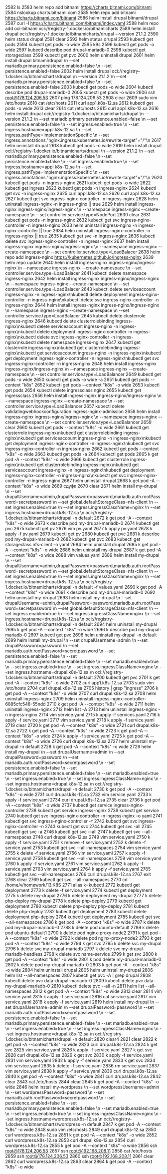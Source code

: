  2582  ls
 2583  helm repo add bitnami https://charts.bitnami.com/bitnami
 2584  nslookup charts.bitnami.com
 2585  helm repo add bitnami https://charts.bitnami.com/bitnami
 2586  helm install drupal bitnami/drupal
 2587  curl -I https://charts.bitnami.com/bitnami/index.yaml
 2588  helm repo add oci-bitnami oci://registry-1.docker.io/bitnamicharts
 2589  helm install drupal oci://registry-1.docker.io/bitnamicharts/drupal --version 21.1.2
 2590  helm status drupal
 2591  clear
 2592  helm status drupal
 2593  kubectl get pods
 2594  kubectl get pods -o wide
 2595  k9s
 2596  kubectl get pods -o wide
 2597  kubectl describe pod drupal-mariadb-0
 2598  kubectl get storageclass
 2599  kubectl get pvc
 2600  helm uninstall drupal
 2601  helm install drupal bitnami/drupal \\n  --set mariadb.primary.persistence.enabled=false \\n  --set persistence.enabled=false
 2602  helm install drupal oci://registry-1.docker.io/bitnamicharts/drupal \\n  --version 21.1.2 \\n  --set mariadb.primary.persistence.enabled=false \\n  --set persistence.enabled=false
 2603  kubectl get pods -o wide
 2604  kubectl describe pod drupal-mariadb-0
 2605  kubectl get pods -o wide
 2606  ssh root@178.124.206.53
 2607  ping 178.124.206.53
 2608  clear
 2609  sudo vim /etc/hosts
 2610  cat /etc/hosts
 2611  curl app1.k8s-12.sa
 2612  kubectl get pods -o wide
 2613  clear
 2614  cat /etc/hosts
 2615  curl app1.k8s-12.sa
 2616  helm install drupal oci://registry-1.docker.io/bitnamicharts/drupal \\n  --version 21.1.2 \\n  --set mariadb.primary.persistence.enabled=false \\n  --set persistence.enabled=false \\n  --set ingress.enabled=true \\n  --set ingress.hostname=appl.k8s-12.sa \\n  --set ingress.pathType=ImplementationSpecific \\n  --set ingress.annotations."nginx\.ingress\.kubernetes\.io/rewrite-target"="/"\n
 2617  helm uninstall drupal
 2618  kubectl get pods -o wide
 2619  helm install drupal oci://registry-1.docker.io/bitnamicharts/drupal \\n  --version 21.1.2 \\n  --set mariadb.primary.persistence.enabled=false \\n  --set persistence.enabled=false \\n  --set ingress.enabled=true \\n  --set ingress.hostname=appl.k8s-12.sa \\n  --set ingress.pathType=ImplementationSpecific \\n  --set ingress.annotations."nginx\.ingress\.kubernetes\.io/rewrite-target"="/"\n
 2620  kubectl get pods -n ingress-nginx
 2621  kubectl get pods -o wide
 2622  kubectl get ingress
 2623  kubectl get pods -n ingress-nginx
 2624  kubectl get svc -n ingress-nginx
 2625  curl appl.k8s-12.sa
 2626  curl app1.k8s-12.sa
 2627  kubectl get svc ingress-nginx-controller -n ingress-nginx
 2628  helm uninstall ingress-nginx -n ingress-nginx || true
 2629  helm install ingress-nginx ingress-nginx/ingress-nginx \\n  --namespace ingress-nginx --create-namespace \\n  --set controller.service.type=NodePort
 2630  clear
 2631  kubectl get pods -n ingress-nginx
 2632  kubectl get svc ingress-nginx-controller -n ingress-nginx
 2633  helm uninstall ingress-nginx -n ingress-nginx-controller || true
 2634  helm uninstall ingress-nginx-controller -n ingress-nginx || true
 2635  kubectl get svc -n ingress-nginx
 2636  kubectl delete svc ingress-nginx-controller -n ingress-nginx
 2637  helm install ingress-nginx ingress-nginx/ingress-nginx \\n  --namespace ingress-nginx --create-namespace \\n  --set controller.service.type=LoadBalacer
 2638  helm repo add ingress-nginx https://kubernetes.github.io/ingress-nginx
 2639  helm repo update
 2640  helm install ingress-nginx ingress-nginx/ingress-nginx \\n  --namespace ingress-nginx --create-namespace \\n  --set controller.service.type=LoadBalacer
 2641  kubectl delete namespace ingress-nginx
 2642  helm install ingress-nginx ingress-nginx/ingress-nginx \\n  --namespace ingress-nginx --create-namespace \\n  --set controller.service.type=LoadBalacer
 2643  kubectl delete serviceaccount ingress-nginx -n ingress-nginx\nkubectl delete deployment ingress-nginx-controller -n ingress-nginx\nkubectl delete svc ingress-nginx-controller -n ingress-nginx
 2644  helm install ingress-nginx ingress-nginx/ingress-nginx \\n  --namespace ingress-nginx --create-namespace \\n  --set controller.service.type=LoadBalacer
 2645  kubectl delete clusterrole ingress-nginx
 2646  kubectl delete clusterrolebinding ingress-nginx\nkubectl delete serviceaccount ingress-nginx -n ingress-nginx\nkubectl delete deployment ingress-nginx-controller -n ingress-nginx\nkubectl delete svc ingress-nginx-controller -n ingress-nginx\nkubectl delete namespace ingress-nginx
 2647  kubectl get clusterrole ingress-nginx\nkubectl get clusterrolebinding ingress-nginx\nkubectl get serviceaccount ingress-nginx -n ingress-nginx\nkubectl get deployment ingress-nginx-controller -n ingress-nginx\nkubectl get svc ingress-nginx-controller -n ingress-nginx
 2648  helm install ingress-nginx ingress-nginx/ingress-nginx \\n  --namespace ingress-nginx --create-namespace \\n  --set controller.service.type=LoadBalancer
 2649  kubectl get pods -o wide
 2650  kubectl get pods -o wide -a
 2651  kubectl get pods --context "k8s"
 2652  kubectl get pods --context "k8s" -o wide
 2653  kubectl get pods
 2654  kubectl delete ingressclass nginx
 2655  kubectl get ingressclass
 2656  helm install ingress-nginx ingress-nginx/ingress-nginx \\n  --namespace ingress-nginx --create-namespace \\n  --set controller.service.type=LoadBalancer
 2657  kubectl delete validatingwebhookconfiguration ingress-nginx-admission
 2658  helm install ingress-nginx ingress-nginx/ingress-nginx \\n  --namespace ingress-nginx --create-namespace \\n  --set controller.service.type=LoadBalancer
 2659  clear
 2660  kubectl get pods --context "k8s" -o wide
 2661  kubectl get clusterrole ingress-nginx\nkubectl get clusterrolebinding ingress-nginx\nkubectl get serviceaccount ingress-nginx -n ingress-nginx\nkubectl get deployment ingress-nginx-controller -n ingress-nginx\nkubectl get svc ingress-nginx-controller -n ingress-nginx
 2662  kubectl get pods --context "k8s" -o wide
 2663  kubectl get pods -a
 2664  kubectl get pods
 2665  k get pod -A --context "k8s" -o wide
 2666  kubectl get clusterrole ingress-nginx\nkubectl get clusterrolebinding ingress-nginx\nkubectl get serviceaccount ingress-nginx -n ingress-nginx\nkubectl get deployment ingress-nginx-controller -n ingress-nginx\nkubectl get svc ingress-nginx-controller -n ingress-nginx
 2667  helm uninstall drupal
 2668  k get pod -A --context "k8s" -o wide
 2669  сдуфк
 2670  clear
 2671  helm install my-drupal \\n  --set drupalUsername=admin,drupalPassword=password,mariadb.auth.rootPassword=secretpassword \\n  --set global.defaultStorageClass=nfs-client \\n  --set ingress.enabled=true \\n  --set ingress.ingressClassName=nginx \\n  --set ingress.hostname=drupal.k8s-12.sa \\n    oci://registry-1.docker.io/bitnamicharts/drupal -n default
 2672  k get pod -A --context "k8s" -o wide
 2673  k describe pod my-drupal-mariadb-0
 2674  kubectl get pvc
 2675  kubectl get pv
 2676  vim pv.yaml
 2677  k apply pv.yaml
 2678  k apply -f pv.yaml
 2679  kubectl get pv
 2680  kubectl get pvc
 2681  k describe pod my-drupal-mariadb-0
 2682  kubectl get pvc
 2683  kubectl get storageclass nfs-client -o yaml
 2684  helm uninstall drupal
 2685  k get pod -A --context "k8s" -o wide
 2686  helm uninstall my-drupal
 2687  k get pod -A --context "k8s" -o wide
 2688  vim values.yaml
 2689  helm install my-drupal \\n  --set drupalUsername=admin,drupalPassword=password,mariadb.auth.rootPassword=secretpassword \\n  --set global.defaultStorageClass=nfs-client \\n  --set ingress.enabled=true \\n  --set ingress.ingressClassName=nginx \\n  --set ingress.hostname=drupal.k8s-12.sa \\n    oci://registry-1.docker.io/bitnamicharts/drupal -n default -f values.yaml
 2690  k get pod -A --context "k8s" -o wide
 2691  k describe pod my-drupal-mariadb-0
 2692  helm uninstall my-drupal
 2693  helm install my-drupal \\n  --set drupalUsername=admin,drupalPassword=password,mariadb.auth.rootPassword=secretpassword \\n  --set global.defaultStorageClass=nfs-client \\n  --set ingress.enabled=true \\n  --set ingress.ingressClassName=nginx \\n  --set ingress.hostname=drupal.k8s-12.sa \\n    oci://registry-1.docker.io/bitnamicharts/drupal -n default
 2694  helm uninstall my-drupal
 2695  k get pod -A --context "k8s" -o wide
 2696  k describe pod my-drupal-mariadb-0
 2697  kubectl get pvc
 2698  helm uninstall my-drupal -n default
 2699  helm install my-drupal \\n  --set drupalUsername=admin \\n  --set drupalPassword=password \\n  --set mariadb.auth.rootPassword=secretpassword \\n  --set persistence.enabled=false \\n  --set mariadb.primary.persistence.enabled=false \\n  --set mariadb.enabled=true \\n  --set ingress.enabled=true \\n  --set ingress.ingressClassName=nginx \\n  --set ingress.hostname=drupal.k8s-12.sa \\n  oci://registry-1.docker.io/bitnamicharts/drupal -n default
 2700  kubectl get pvc
 2701  k get pod -A --context "k8s" -o wide
 2702  curl app1.k8s-12.sa
 2703  sudo vim /etc/hosts
 2704  curl drupal.k8s-12.sa
 2705  history | grep "ingress"
 2706  k get pod -A --context "k8s" -o wide
 2707  curl drupal.k8s-12.sa
 2708  helm uninstall ingress-nginx
 2709  helm uninstall  ingress-nginx-controller-6885cfc548-55ndd
 2710  k get pod -A --context "k8s" -o wide
 2711  helm uninstall ingress-nginx
 2712  helm list -A
 2713  helm uninstall ingress-nginx -n ingress-nginx
 2714  vim service.yaml
 2715  k apply -f services.yaml
 2716  k apply -f service.yaml
 2717  vim service.yaml
 2718  k apply -f service.yaml
 2719  clear
 2720  k get pod -A --context "k8s" -o wide
 2721  curl drupal.k8s-12.sa
 2722  k get pod -A --context "k3s" -o wide
 2723  k get pod -A --context "k8s" -o wide
 2724  k apply -f service.yaml
 2725  k get pod -A --context "k8s" -o wide
 2726  curl drupal.k8s-12.sa
 2727  helm uninstall my-drupal -n default
 2728  k get pod -A --context "k8s" -o wide
 2729  helm install my-drupal \\n  --set drupalUsername=admin \\n  --set drupalPassword=password \\n  --set mariadb.auth.rootPassword=secretpassword \\n  --set persistence.enabled=false \\n  --set mariadb.primary.persistence.enabled=false \\n  --set mariadb.enabled=true \\n  --set ingress.enabled=true \\n  --set ingress.ingressClassName=nginx \\n  --set ingress.hostname=drupal.k8s-12.sa \\n  oci://registry-1.docker.io/bitnamicharts/drupal -n default
 2730  k get pod -A --context "k8s" -o wide
 2731  curl drupal.k8s-12.sa
 2732  vim service.yaml
 2733  k apply -f service.yaml
 2734  curl drupal.k8s-12.sa
 2735  clear
 2736  k get pod -A --context "k8s" -o wide
 2737  kubectl get service ingress-nginx-controller
 2738  kubectl get service ingress-nginx
 2739  kubectl get service
 2740  kubectl get svc ingress-nginx-controller -n ingress-nginx -o yaml
 2741  kubectl get svc ingress-nginx-controller -т
 2742  kubectl get svc ingress-nginx-controller -n
 2743  kubectl get svc
 2744  kubectl get svc -all
 2745  kubectl get svc -a
 2746  kubectl get svc --all
 2747  kubectl get svc --all-namespaces
 2748  curl drupal.k8s-12.sa
 2749  vim service.yaml
 2750  k apply -f service.yaml
 2751  k remove -f service.yaml
 2752  k delete -f service.yaml
 2753  kubectl get svc --all-namespaces
 2754  vim service.yaml
 2755  k delete -f service.yaml
 2756  vim service.yaml
 2757  k apply -f service.yaml
 2758  kubectl get svc --all-namespaces
 2759  vim service.yaml
 2760  k apply -f service.yaml
 2761  vim service.yaml
 2762  k apply -f service.yaml
 2763  vim service.yaml
 2764  k apply -f service.yaml
 2765  kubectl get svc --all-namespaces
 2766  curl drupal.k8s-12.sa
 2767  exit
 2768  clear
 2769  kubectl get svc --all-namespaces
 2770  cd /home/v/homework/13.K8S
 2771  alias k=kubectl
 2772  kubectl get deployment
 2773  k delete -f service.yaml
 2774  kubectl get deployment
 2775  k delete my-drupal
 2776  k delete deployment my-drupal
 2777  k delete php-deploy my-drupal
 2778  k delete php-deploy
 2779  kubectl get deployment
 2780  kubectl delete php-deploy php-deploy
 2781  kubectl delete php-deploy
 2782  kubectl get deployment
 2783  kubectl delete deployment php-deploy
 2784  kubectl get deployment
 2785  kubectl get svc --all-namespaces
 2786  k get pod -A --context "k8s" -o wide
 2787  k delete pod my-drupal-mariadb-0
 2788  k delete pod ubuntu-default
 2789  k delete pod ubuntu-default1
 2790  k delete pod nginx-proxy-node2
 2791  k get pod -A --context "k8s" -o wide
 2792  k delete pod nginx-proxy-node2
 2793  k get pod -A --context "k8s" -o wide
 2794  k get svc
 2795  k delete svc my-drupal
 2796  k delete svc my-drupal-mariadb
 2797  k delete svc my-drupal-mariadb-headless
 2798  k delete svc name-service
 2799  k get svc
 2800  k get pod -A --context "k8s" -o wide
 2801  k pod delete my-drupal-mariadb-0
 2802  k delete pod my-drupal-mariadb-0
 2803  k get pod -A --context "k8s" -o wide
 2804  helm uninstall drupal
 2805  helm uninstall my-drupal
 2806  helm list --all-namespaces
 2807  kubectl get pvc -A | grep drupal
 2808  kubectl delete pvc data-drupal-mariadb-0
 2809  kubectl delete pvc  data-my-drupal-mariadb-0
 2810  kubectl delete pvc --all -n
 2811  helm list --all-namespaces
 2812  k get pod -A --context "k8s" -o wide
 2813  clear
 2814  vim service.yaml
 2815  k apply -f service.yaml
 2816  cat service.yaml
 2817  vim service.yaml
 2818  k apply -f service.yaml
 2819  helm install my-drupal \\n  --set drupalUsername=admin \\n  --set drupalPassword=password \\n  --set mariadb.auth.rootPassword=secretpassword \\n  --set persistence.enabled=false \\n  --set mariadb.primary.persistence.enabled=false \\n  --set mariadb.enabled=true \\n  --set ingress.enabled=true \\n  --set ingress.ingressClassName=nginx \\n  --set ingress.hostname=drupal.k8s-12.sa \\n  oci://registry-1.docker.io/bitnamicharts/drupal -n default
 2820  clear4
 2821  clear
 2822  k get pod -A --context "k8s" -o wide
 2823  curl drupal.k8s-12.sa
 2824  k get svc
 2825  vim service.yaml
 2826  k apply -f service.yaml
 2827  k get svc
 2828  curl drupal.k8s-12.sa
 2829  k get svc
 2830  k apply -f service.yaml
 2831  vim service.yaml
 2832  k apply -f service.yaml
 2833  k get svc
 2834  vim service.yaml
 2835  k delete -f service.yaml
 2836  rm service.yaml
 2837  vim service.yaml
 2838  k apply -f service.yaml
 2839  curl drupal.k8s-12.sa
 2840  k get pod -A --context "k8s" -o wide
 2841  curl drupal.k8s-12.sa
 2842  clear
 2843  cat /etc/hosts
 2844  clear
 2845  k get pod -A --context "k8s" -o wide
 2846  helm install my-wordpress \\n  --set wordpressUsername=admin \\n  --set wordpressPassword=password \\n  --set mariadb.auth.rootPassword=secretpassword \\n  --set persistence.enabled=false \\n  --set mariadb.primary.persistence.enabled=false \\n  --set mariadb.enabled=true \\n  --set ingress.enabled=true \\n  --set ingress.ingressClassName=nginx \\n  --set ingress.hostname=wordpress.k8s-12.sa \\n  oci://registry-1.docker.io/bitnamicharts/wordpress -n default
 2847  k get pod -A --context "k8s" -o wide
 2848  sudo vim /etc/hosts
 2849  curl drupal.k8s-12.sa
 2850  curl wordpress.k8s-12.sa
 2851  k get pod -A --context "k8s" -o wide
 2852  curl wordpress.k8s-12.sa
 2853  curl drupal.k8s-12.sa
 2854  curl wordpress.k8s-12.sa
 2855  k get pod -A --context "k8s" -o wide
 2856  ssh root@178.124.206.53
 2857  ssh root@192.168.208.11
 2858  cat /etc/hosts
 2859  ssh root@178.124.206.53
 2860  ssh root@192.168.208.11
 2861  clear
 2862  curl wordpress.k8s-12.sa
 2863  clear
 2864  k get pod -A --context "k8s" -o wide
